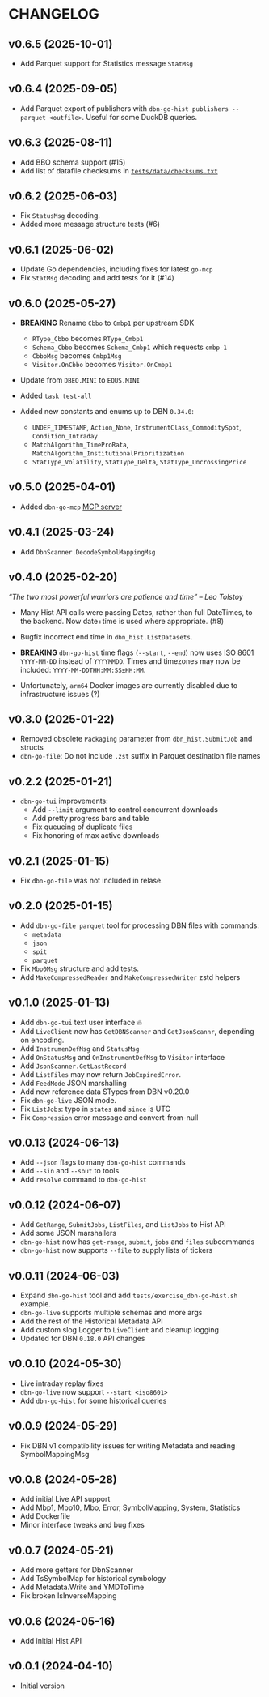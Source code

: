 # CHANGELOG

## v0.6.5 (2025-10-01)

 * Add Parquet support for Statistics message `StatMsg`

## v0.6.4 (2025-09-05)

 * Add Parquet export of publishers with `dbn-go-hist publishers --parquet <outfile>`.  Useful for some DuckDB queries.

## v0.6.3 (2025-08-11)

 * Add BBO schema support (#15)
 * Add list of datafile checksums in [`tests/data/checksums.txt`](./tests/data/checksums.txt)

## v0.6.2 (2025-06-03)

 * Fix `StatusMsg` decoding.
 * Added more message structure tests (#6)

## v0.6.1 (2025-06-02)

 * Update Go dependencies, including fixes for latest  `go-mcp`
 * Fix `StatMsg` decoding and add tests for it (#14)

## v0.6.0 (2025-05-27)

  * **BREAKING** Rename `Cbbo` to `Cmbp1` per upstream SDK
    * `RType_Cbbo` becomes `RType_Cmbp1`
    * `Schema_Cbbo` becomes `Schema_Cmbp1` which requests `cmbp-1`
    * `CbboMsg` becomes `Cmbp1Msg`
    * `Visitor.OnCbbo` becomes `Visitor.OnCmbp1`

  * Update from `DBEQ.MINI` to `EQUS.MINI`
  * Added `task test-all`
  * Added new constants and enums up to DBN `0.34.0`:
    * `UNDEF_TIMESTAMP`, `Action_None`, `InstrumentClass_CommoditySpot`, `Condition_Intraday`
    * `MatchAlgorithm_TimeProRata`, `MatchAlgorithm_InstitutionalPrioritization`
    * `StatType_Volatility`, `StatType_Delta`, `StatType_UncrossingPrice`

## v0.5.0 (2025-04-01)

 * Added `dbn-go-mcp` [MCP server](./cmd/dbn-go-mcp/README.md)

## v0.4.1 (2025-03-24)

 * Add `DbnScanner.DecodeSymbolMappingMsg`

## v0.4.0 (2025-02-20)

*“The two most powerful warriors are patience and time” – Leo Tolstoy*

 * Many Hist API calls were passing Dates, rather than full DateTimes, to the backend.   Now date+time is used where appropriate. (#8)
 * Bugfix incorrect end time in `dbn_hist.ListDatasets`.
 * **BREAKING** `dbn-go-hist` time flags (`--start`, `--end`) now uses [ISO 8601](https://www.iso.org/iso-8601-date-and-time-format.html) `YYYY-MM-DD` instead of `YYYYMMDD`.  Times and timezones may now be included: `YYYY-MM-DDTHH:MM:SS±HH:MM`.

  * Unfortunately, `arm64` Docker images are currently disabled due to infrastructure issues (?)

## v0.3.0 (2025-01-22)

 * Removed obsolete `Packaging` parameter from `dbn_hist.SubmitJob` and structs
 * `dbn-go-file`: Do not include `.zst` suffix in Parquet destination file names
 
## v0.2.2 (2025-01-21)

 * `dbn-go-tui` improvements:
   * Add `--limit` argument to control concurrent downloads
   * Add pretty progress bars and table
   * Fix queueing of duplicate files
   * Fix honoring of max active downloads

## v0.2.1 (2025-01-15)

 * Fix `dbn-go-file` was not included in relase.

## v0.2.0 (2025-01-15)

 * Add `dbn-go-file parquet` tool for processing DBN files with commands:
   * `metadata`
   * `json`
   * `spit`
   * `parquet`
 * Fix `Mbp0Msg` structure and add tests.
 * Add `MakeCompressedReader` and `MakeCompressedWriter` zstd helpers

## v0.1.0 (2025-01-13)

 * Add `dbn-go-tui` text user interface :fire:
 * Add `LiveClient` now has `GetDBNScanner` and `GetJsonScannr`, depending on encoding.
 * Add `InstrumenDefMsg` and `StatusMsg`
 * Add `OnStatusMsg` and `OnInstrumentDefMsg` to `Visitor` interface
 * Add `JsonScanner.GetLastRecord`
 * Add `ListFiles` may now return `JobExpiredError`.
 * Add `FeedMode` JSON marshalling
 * Add new reference data STypes from DBN v0.20.0
 * Fix `dbn-go-live` JSON mode.
 * Fix `ListJobs`: typo in `states` and `since` is UTC
 * Fix `Compression` error message and convert-from-null
 
## v0.0.13 (2024-06-13)

 * Add `--json` flags to many `dbn-go-hist` commands
 * Add `--sin` and `--sout` to tools
 * Add `resolve` command to `dbn-go-hist`

## v0.0.12 (2024-06-07)

 * Add `GetRange`, `SubmitJobs`, `ListFiles`, and `ListJobs` to Hist API
 * Add some JSON marshallers
 * `dbn-go-hist` now has `get-range`, `submit`, `jobs` and `files` subcommands
 * `dbn-go-hist` now supports `--file` to supply lists of tickers

## v0.0.11 (2024-06-03)

* Expand `dbn-go-hist` tool and add `tests/exercise_dbn-go-hist.sh` example.
* `dbn-go-live` supports multiple schemas and more args
* Add the rest of the Historical Metadata API
* Add custom slog Logger to `LiveClient` and cleanup logging
* Updated for DBN `0.18.0` API changes

## v0.0.10 (2024-05-30)

 * Live intraday replay fixes
 * `dbn-go-live` now support `--start <iso8601>`
 * Add `dbn-go-hist` for some historical queries

## v0.0.9 (2024-05-29)

 * Fix DBN v1 compatibility issues for writing Metadata and reading SymbolMappingMsg

## v0.0.8 (2024-05-28)
 
 * Add initial Live API support
 * Add Mbp1, Mbp10, Mbo, Error, SymbolMapping, System, Statistics
 * Add Dockerfile
 * Minor interface tweaks and bug fixes

## v0.0.7 (2024-05-21)

 * Add more getters for DbnScanner
 * Add TsSymbolMap for historical symbology
 * Add Metadata.Write and YMDToTime
 * Fix broken IsInverseMapping

## v0.0.6 (2024-05-16)

 * Add initial Hist API

## v0.0.1 (2024-04-10)

 * Initial version
